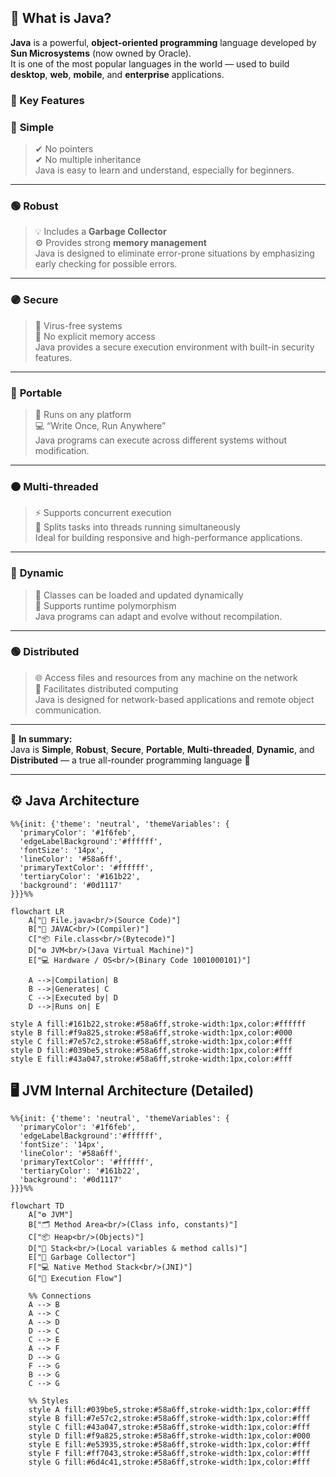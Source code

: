 ## 🧠 What is Java?

**Java** is a powerful, **object-oriented programming** language developed by **Sun Microsystems** (now owned by Oracle).  
It is one of the most popular languages in the world — used to build **desktop**, **web**, **mobile**, and **enterprise** applications.  

### 🔑 Key Features

### 🔴 **Simple**
> ✔ No pointers  
> ✔ No multiple inheritance  
Java is easy to learn and understand, especially for beginners.

---

### 🟢 **Robust**
> 💡 Includes a **Garbage Collector**  
> ⚙️ Provides strong **memory management**  
Java is designed to eliminate error-prone situations by emphasizing early checking for possible errors.

---

### 🟣 **Secure**
> 🧱 Virus-free systems  
> 🔐 No explicit memory access  
Java provides a secure execution environment with built-in security features.

---

### 🔵 **Portable**
> 🧭 Runs on any platform  
> 💻 “Write Once, Run Anywhere”  
Java programs can execute across different systems without modification.

---

### 🟠 **Multi-threaded**
> ⚡ Supports concurrent execution  
> 🔄 Splits tasks into threads running simultaneously  
Ideal for building responsive and high-performance applications.

---

### 🔴 **Dynamic**
> 🔁 Classes can be loaded and updated dynamically  
> 🧩 Supports runtime polymorphism  
Java programs can adapt and evolve without recompilation.

---

### 🟢 **Distributed**
> 🌐 Access files and resources from any machine on the network  
> 🤝 Facilitates distributed computing  
Java is designed for network-based applications and remote object communication.

---

🧩 **In summary:**  
Java is **Simple**, **Robust**, **Secure**, **Portable**, **Multi-threaded**, **Dynamic**, and **Distributed** — a true all-rounder programming language 💪

---
## ⚙️ Java Architecture
```mermaid
%%{init: {'theme': 'neutral', 'themeVariables': {
  'primaryColor': '#1f6feb',
  'edgeLabelBackground':'#ffffff',
  'fontSize': '14px',
  'lineColor': '#58a6ff',
  'primaryTextColor': '#ffffff',
  'tertiaryColor': '#161b22',
  'background': '#0d1117'
}}}%%

flowchart LR
    A["📄 File.java<br/>(Source Code)"]
    B["🧩 JAVAC<br/>(Compiler)"]
    C["📦 File.class<br/>(Bytecode)"]
    D["⚙️ JVM<br/>(Java Virtual Machine)"]
    E["💻 Hardware / OS<br/>(Binary Code 1001000101)"]

    A -->|Compilation| B
    B -->|Generates| C
    C -->|Executed by| D
    D -->|Runs on| E
```
    style A fill:#161b22,stroke:#58a6ff,stroke-width:1px,color:#ffffff
    style B fill:#f9a825,stroke:#58a6ff,stroke-width:1px,color:#000
    style C fill:#7e57c2,stroke:#58a6ff,stroke-width:1px,color:#fff
    style D fill:#039be5,stroke:#58a6ff,stroke-width:1px,color:#fff
    style E fill:#43a047,stroke:#58a6ff,stroke-width:1px,color:#fff 
   
## 🖥️ JVM Internal Architecture (Detailed)
```mermaid
%%{init: {'theme': 'neutral', 'themeVariables': {
  'primaryColor': '#1f6feb',
  'edgeLabelBackground':'#ffffff',
  'fontSize': '14px',
  'lineColor': '#58a6ff',
  'primaryTextColor': '#ffffff',
  'tertiaryColor': '#161b22',
  'background': '#0d1117'
}}}%%

flowchart TD
    A["⚙️ JVM"]
    B["🗂️ Method Area<br/>(Class info, constants)"]
    C["📦 Heap<br/>(Objects)"]
    D["🧵 Stack<br/>(Local variables & method calls)"]
    E["🔄 Garbage Collector"]
    F["💻 Native Method Stack<br/>(JNI)"]
    G["📝 Execution Flow"]

    %% Connections
    A --> B
    A --> C
    A --> D
    D --> C
    C --> E
    A --> F
    D --> G
    F --> G
    B --> G
    C --> G

    %% Styles
    style A fill:#039be5,stroke:#58a6ff,stroke-width:1px,color:#fff
    style B fill:#7e57c2,stroke:#58a6ff,stroke-width:1px,color:#fff
    style C fill:#43a047,stroke:#58a6ff,stroke-width:1px,color:#fff
    style D fill:#f9a825,stroke:#58a6ff,stroke-width:1px,color:#000
    style E fill:#e53935,stroke:#58a6ff,stroke-width:1px,color:#fff
    style F fill:#ff7043,stroke:#58a6ff,stroke-width:1px,color:#fff
    style G fill:#6d4c41,stroke:#58a6ff,stroke-width:1px,color:#fff
